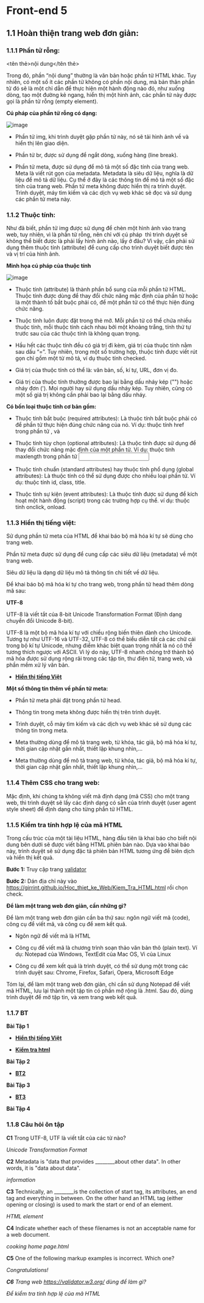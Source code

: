 # Front-end 5

## 1.1 Hoàn thiện trang web đơn giản:

### 1.1.1 Phần tử rỗng:

<tên thẻ>nội dung</tên thẻ>

Trong đó, phần “nội dung” thường là văn bản hoặc phần tử HTML khác.
Tuy nhiên, có một số ít các phần tử không có phần nội dung, mà bản thân phần tử đó sẽ là một chỉ dẫn để thực hiện một hành động nào đó,
như xuống dòng, tạo một đường kẻ ngang, hiển thị một hình ảnh, các phần tử này được gọi là phần tử rỗng (empty element).

**Cú pháp của phần tử rỗng có dạng:**

![image](https://blogger.googleusercontent.com/img/b/R29vZ2xl/AVvXsEgLCukzrdoYgyXnAeaD9uRClDgts3gV-Ur7MNdBE5nbXZktiUR7ppPOQzsegY8_Kk2Y0KX1K7v8N6IE5TOZSuBajBH8l-xGLsYKx1q5fad9YsGWJ0Cx3La9Qwdl76ASus32Lxgy-w2nL3E/w400-h113/1_The+rong.jpg)

- Phần tử img, khi trình duyệt gặp phần tử này, nó sẽ tải hình ảnh về và hiển thị lên giao diện.

- Phần tử br, được sử dụng để ngắt dòng, xuống hàng (line break).

- Phần tử meta, được sử dụng để mô tả một số đặc tính của trang web.
Meta là viết rút gọn của metadata. Metadata là siêu dữ liệu, nghĩa là dữ liệu để mô tả dữ liệu.
Cụ thể ở đây là các thông tin để mô tả một số đặc tính của trang web.
Phần tử meta không được hiển thị ra trình duyệt. Trình duyệt, máy tìm kiếm và các dịch vụ web khác sẽ đọc và sử dụng các phần tử meta này.

### 1.1.2 Thuộc tính:

Như đã biết, phần tử img được sử dụng để chèn một hình ảnh vào trang web, tuy nhiên, vì là phần tử rỗng,
nên chỉ với cú pháp <img> thì trình duyệt sẽ không thể biết được là phải lấy hình ảnh nào, lấy ở đâu? Vì vậy,
cần phải sử dụng thêm thuộc tính (attribute) để cung cấp cho trình duyệt biết được tên và vị trí của hình ảnh.

**Minh họa cú pháp của thuộc tính**

![image](https://blogger.googleusercontent.com/img/b/R29vZ2xl/AVvXsEjo57nqt4A4w2szVAtu5fTx4m_qeIQpTTdssd4BlHHiG0JQOOljm5ATpRyGKLTNIB0tPy-xYAaa1QCC42fj0HgdFa9D3LomF098Jj5Jh99eGjL8mkN0vjXfxtjNhNbtJMapVxCxUhsg4Vs/w400-h163/2_Thuoc+tinh.jpg)

- Thuộc tính (attribute) là thành phần bổ sung của mỗi phần tử HTML. Thuộc tính được dùng để thay đổi chức năng mặc định của phần tử hoặc là một thành tố bắt buộc phải có, để một phần tử có thể thực hiện đúng chức năng.

- Thuộc tính luôn được đặt trong thẻ mở. Mỗi phần tử có thể chứa nhiều thuộc tính, mỗi thuộc tính cách nhau bởi một khoảng trắng, tính thứ tự trước sau của các thuộc tính là không quan trọng.

- Hầu hết các thuộc tính đều có giá trị đi kèm, giá trị của thuộc tính nằm sau dấu “=”. Tuy nhiên, trong một số trường hợp, thuộc tính được viết rút gọn chỉ gồm một từ mô tả, ví dụ thuộc tính checked.

- Giá trị của thuộc tính có thể là: văn bản, số, kí tự, URL, đơn vị đo.

- Giá trị của thuộc tính thường được bao lại bằng dấu nháy kép ("") hoặc nháy đơn ('). Mọi người hay sử dụng dấu nháy kép. Tuy nhiên, cũng có một số giá trị không cần phải bao lại bằng dấu nháy.

**Có bốn loại thuộc tính cơ bản gồm:**

- Thuộc tính bắt buộc (required attributes): Là thuộc tính bắt buộc phải có để phần tử thực hiện đúng chức năng của nó.
Ví dụ: thuộc tính href trong phần tử <a>, và <link>

- Thuộc tính tùy chọn (optional attributes): Là thuộc tính được sử dụng để thay đổi chức năng mặc định của một phần tử.
Ví dụ: thuộc tính maxlength trong phần tử <input>

- Thuộc tính chuẩn (standard attributes) hay thuộc tính phổ dụng (global attributes): Là thuộc tính có thể sử dụng được cho
nhiều loại phần tử. Ví dụ: thuộc tính id, class, title.

- Thuộc tính sự kiện (event attributes): Là thuộc tính được sử dụng để kích hoạt một hành động (script) trong các trường
hợp cụ thể. ví dụ: thuộc tính onclick, onload.

### 1.1.3 Hiển thị tiếng việt:

Sử dụng phần tử meta của HTML để khai báo bộ mã hóa kí tự sẽ dùng cho trang web.

Phần tử meta được sử dụng để cung cấp các siêu dữ liệu (metadata) về một trang web.

Siêu dữ liệu là dạng dữ liệu mô tả thông tin chi tiết về dữ liệu.

Để khai báo bộ mã hóa kí tự cho trang web, trong phần tử head thêm dòng mã sau:

<meta charset="utf-8">

**UTF-8**

UTF-8 là viết tắt của 8-bit Unicode Transformation Format (Định dạng chuyển đổi Unicode 8-bit).

UTF-8 là một bộ mã hóa kí tự với chiều rộng biến thiên dành cho Unicode. Tương tự như UTF-16 và UTF-32, UTF-8 có thể 
biểu diễn tất cả các chữ cái trong bộ kí tự Unicode, nhưng điểm khác biệt quan trọng nhất là nó có thể tương thích ngược 
với ASCII. Vì lý do này, UTF-8 nhanh chóng trở thành bộ mã hóa được sử dụng rộng rãi trong các tập tin, thư điện tử, 
trang web, và phần mềm xử lý văn bản.

* [**Hiển thị tiếng Việt**](https://girrint.github.io/Hoc_thiet_ke_Web/Trang_Web_Dau_Tien2.html)

**Một số thông tin thêm về phần tử meta:**

- Phần tử meta phải đặt trong phần tử head.

- Thông tin trong meta không được hiển thị trên trình duyệt.

- Trình duyệt, cỗ máy tìm kiếm và các dịch vụ web khác sẽ sử dụng các thông tin trong meta.

- Meta thường dùng để mô tả trang web, từ khóa, tác giả, bộ mã hóa kí tự, thời gian cập nhật gần nhất, thiết lập khung nhìn,…

- Meta thường dùng để mô tả trang web, từ khóa, tác giả, bộ mã hóa kí tự, thời gian cập nhật gần nhất, thiết lập khung nhìn,…

### 1.1.4 Thêm CSS cho trang web:

Mặc định, khi chúng ta không viết mã định dạng (mã CSS) cho một trang web, thì trình duyệt sẽ lấy các định dạng có sẵn 
của trình duyệt (user agent style sheet) để định dạng cho từng phần tử HTML.

### 1.1.5 Kiểm tra tính hợp lệ của mã HTML

Trong cấu trúc của một tài liệu HTML, hàng đầu tiên là khai báo cho biết nội dung bên dưới sẽ được viết bằng 
HTML phiên bản nào. Dựa vào khai báo này, trình duyệt sẽ sử dụng đặc tả phiên bản HTML tương ứng để biên dịch và 
hiển thị kết quả.

**Bước 1:** Truy cập trang [validator](https://validator.w3.org/) 

**Bước 2:** Dán địa chỉ này vào https://girrint.github.io/Hoc_thiet_ke_Web/Kiem_Tra_HTML.html rồi chọn check.

**Để làm một trang web đơn giản, cần những gì?**

Để làm một trang web đơn giản cần ba thứ sau: ngôn ngữ viết mã (code), công cụ để viết mã, và công cụ để xem kết quả.

- Ngôn ngữ để viết mã là HTML

- Công cụ để viết mã là chương trình soạn thảo văn bản thô (plain text).
Ví dụ: Notepad của Windows, TextEdit của Mac OS, Vi của Linux

- Công cụ để xem kết quả là trình duyệt, có thể sử dụng một trong các
trình duyệt sau: Chrome, Firefox, Safari, Opera, Microsoft Edge

Tóm lại, để làm một trang web đơn giản, chỉ cần sử dụng Notepad để viết mã HTML, lưu lại thành một tập tin 
có phần mở rộng là .html. Sau đó, dùng trình duyệt để mở tập tin, và xem trang web kết quả.

### 1.1.7 BT

**Bài Tập 1** 

* [**Hiển thị tiếng Việt**](https://girrint.github.io/Hoc_thiet_ke_Web/Trang_Web_Dau_Tien2.html)

* [**Kiểm tra html**](https://girrint.github.io/Hoc_thiet_ke_Web/Kiem_Tra_HTML.html)

**Bài Tập 2**

* [**BT2**](https://girrint.github.io/Hoc_thiet_ke_Web/B6_W5_BT2.html)

**Bài Tập 3**

* [**BT3**](https://girrint.github.io/Hoc_thiet_ke_Web/B6_W5_BT3.html)

**Bài Tập 4**

### 1.1.8 Câu hỏi ôn tập

**C1** Trong UTF-8, UTF là viết tắt của các từ nào?

*Unicode Transformation Format*

**C2** Metadata is "data that provides ________about other data". In other words, it is "data about data".

*information*

**C3** Technically, an ________is the collection of start tag, its attributes, an end tag and everything in between. On the other hand an HTML tag (either opening or closing) is used to mark the start or end of an element.

*HTML element*

**C4** Indicate whether each of these filenames is not an acceptable name for a web document.

*cooking home page.html*

**C5** One of the following markup examples is incorrect. Which one?

*<em>Congratulations!<em>*

**C6** Trang web https://validator.w3.org/ dùng để làm gì?

*Để kiểm tra tính hợp lệ của mã HTML*
